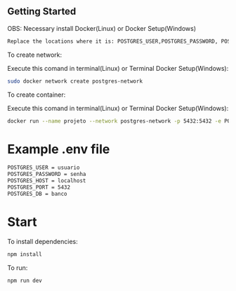 ## Getting Started

OBS: Necessary install Docker(Linux) or Docker Setup(Windows)

```bash
Replace the locations where it is: POSTGRES_USER,POSTGRES_PASSWORD, POSTGRES_DB with the values ​​defined in your .env file
```

To create network:

Execute this comand in terminal(Linux) or Terminal Docker Setup(Windows):

```bash
sudo docker network create postgres-network 
```

To create container:

Execute this comand in terminal(Linux) or Terminal Docker Setup(Windows):


```bash
docker run --name projeto --network postgres-network -p 5432:5432 -e POSTGRES_PASSWORD= POSTGRES_PASSWORD -e POSTGRES_USER= POSTGRES_USER -e POSTGRES_DB= POSTGRES_DB -d postgis/postgis
```

# Example .env file

```bash
POSTGRES_USER = usuario
POSTGRES_PASSWORD = senha
POSTGRES_HOST = localhost
POSTGRES_PORT = 5432
POSTGRES_DB = banco
```

# Start

To install dependencies:

```bash
npm install
```

To run:

```bash
npm run dev
```
